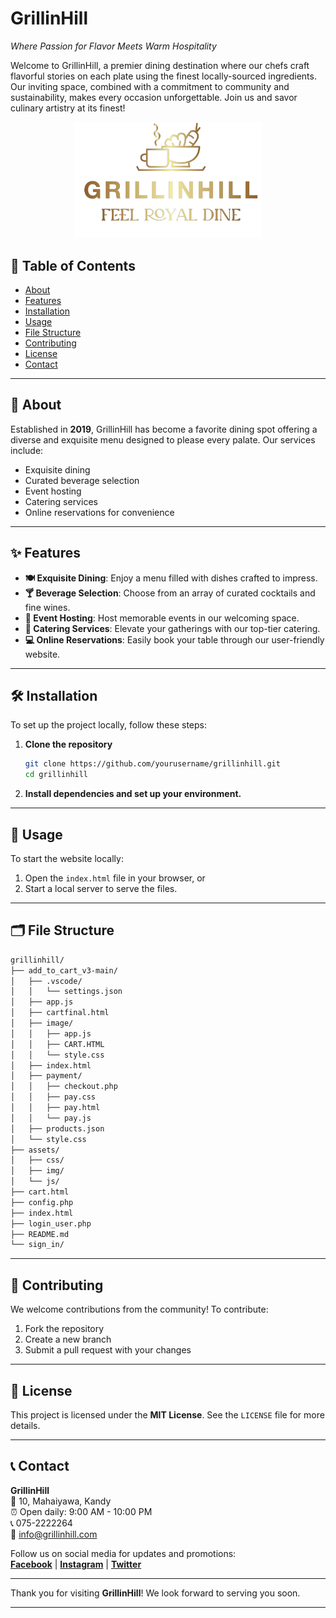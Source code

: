 # **GrillinHill**  
*Where Passion for Flavor Meets Warm Hospitality*

Welcome to GrillinHill, a premier dining destination where our chefs craft flavorful stories on each plate using the finest locally-sourced ingredients. Our inviting space, combined with a commitment to community and sustainability, makes every occasion unforgettable. Join us and savor culinary artistry at its finest!


<p align="center">
  <img src="grillinhill/assets/img/img1.png" alt="GrillinHill Logo" width="300"/>
</p>

## 📖 Table of Contents

- [About](#about)
- [Features](#features)
- [Installation](#installation)
- [Usage](#usage)
- [File Structure](#file-structure)
- [Contributing](#contributing)
- [License](#license)
- [Contact](#contact)

---

## 🥘 About

Established in **2019**, GrillinHill has become a favorite dining spot offering a diverse and exquisite menu designed to please every palate. Our services include:

- Exquisite dining
- Curated beverage selection
- Event hosting
- Catering services
- Online reservations for convenience

---

## ✨ Features

- **🍽 Exquisite Dining**: Enjoy a menu filled with dishes crafted to impress.
- **🍸 Beverage Selection**: Choose from an array of curated cocktails and fine wines.
- **🎉 Event Hosting**: Host memorable events in our welcoming space.
- **🥂 Catering Services**: Elevate your gatherings with our top-tier catering.
- **💻 Online Reservations**: Easily book your table through our user-friendly website.

---

## 🛠 Installation

To set up the project locally, follow these steps:

1. **Clone the repository**  
   ```sh
   git clone https://github.com/yourusername/grillinhill.git
   cd grillinhill
   ```
2. **Install dependencies and set up your environment.**

---

## 🚀 Usage

To start the website locally:

1. Open the `index.html` file in your browser, or
2. Start a local server to serve the files.

---

## 🗂 File Structure

```sh
grillinhill/
├── add_to_cart_v3-main/
│   ├── .vscode/
│   │   └── settings.json
│   ├── app.js
│   ├── cartfinal.html
│   ├── image/
│   │   ├── app.js
│   │   ├── CART.HTML
│   │   └── style.css
│   ├── index.html
│   ├── payment/
│   │   ├── checkout.php
│   │   ├── pay.css
│   │   ├── pay.html
│   │   └── pay.js
│   ├── products.json
│   └── style.css
├── assets/
│   ├── css/
│   ├── img/
│   └── js/
├── cart.html
├── config.php
├── index.html
├── login_user.php
├── README.md
└── sign_in/
```

---

## 🤝 Contributing

We welcome contributions from the community! To contribute:

1. Fork the repository
2. Create a new branch
3. Submit a pull request with your changes

---

## 📄 License

This project is licensed under the **MIT License**. See the `LICENSE` file for more details.

---

## 📞 Contact

**GrillinHill**  
📍 10, Mahaiyawa, Kandy  
⏰ Open daily: 9:00 AM - 10:00 PM  
📞 075-2222264  
📧 info@grillinhill.com  

Follow us on social media for updates and promotions:  
**[Facebook](https://facebook.com/grillinhill)** | **[Instagram](https://instagram.com/grillinhill)** | **[Twitter](https://twitter.com/grillinhill)**

---

Thank you for visiting **GrillinHill**! We look forward to serving you soon.  

---
